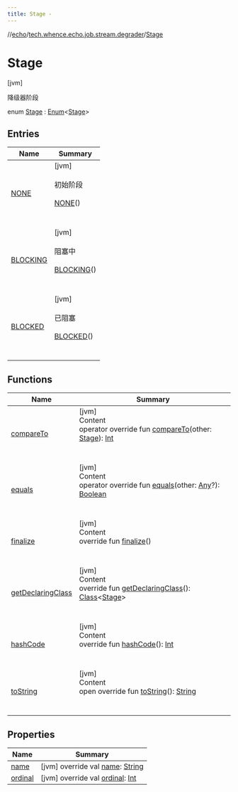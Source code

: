 ```yaml
---
title: Stage -
---
```

//[echo](../../index.md)/[tech.whence.echo.job.stream.degrader](../index.md)/[Stage](index.md)



# Stage  
 [jvm] 

降级器阶段

enum [Stage](index.md) : [Enum](https://kotlinlang.org/api/latest/jvm/stdlib/kotlin/-enum/index.html)<[Stage](index.md)>    


## Entries  
  
|  Name|  Summary| 
|---|---|
| [NONE](-n-o-n-e/index.md)|  [jvm] <br><br>初始阶段<br><br>[NONE](-n-o-n-e/index.md)()  <br>  <br>   <br>
| [BLOCKING](-b-l-o-c-k-i-n-g/index.md)|  [jvm] <br><br>阻塞中<br><br>[BLOCKING](-b-l-o-c-k-i-n-g/index.md)()  <br>  <br>   <br>
| [BLOCKED](-b-l-o-c-k-e-d/index.md)|  [jvm] <br><br>已阻塞<br><br>[BLOCKED](-b-l-o-c-k-e-d/index.md)()  <br>  <br>   <br>


## Functions  
  
|  Name|  Summary| 
|---|---|
| [compareTo](-b-l-o-c-k-e-d/index.md#kotlin/Enum/compareTo/#tech.whence.echo.job.stream.degrader.Stage/PointingToDeclaration/)| [jvm]  <br>Content  <br>operator override fun [compareTo](-b-l-o-c-k-e-d/index.md#kotlin/Enum/compareTo/#tech.whence.echo.job.stream.degrader.Stage/PointingToDeclaration/)(other: [Stage](index.md)): [Int](https://kotlinlang.org/api/latest/jvm/stdlib/kotlin/-int/index.html)  <br><br><br>
| [equals](../../tech.whence.echo.webclient.response/-response-mocker/-purpose/-p-a-r-s-e-d/index.md#kotlin/Enum/equals/#kotlin.Any?/PointingToDeclaration/)| [jvm]  <br>Content  <br>operator override fun [equals](../../tech.whence.echo.webclient.response/-response-mocker/-purpose/-p-a-r-s-e-d/index.md#kotlin/Enum/equals/#kotlin.Any?/PointingToDeclaration/)(other: [Any](https://kotlinlang.org/api/latest/jvm/stdlib/kotlin/-any/index.html)?): [Boolean](https://kotlinlang.org/api/latest/jvm/stdlib/kotlin/-boolean/index.html)  <br><br><br>
| [finalize](../../tech.whence.echo.webclient.response/-response-mocker/-purpose/-p-a-r-s-e-d/index.md#kotlin/Enum/finalize/#/PointingToDeclaration/)| [jvm]  <br>Content  <br>override fun [finalize](../../tech.whence.echo.webclient.response/-response-mocker/-purpose/-p-a-r-s-e-d/index.md#kotlin/Enum/finalize/#/PointingToDeclaration/)()  <br><br><br>
| [getDeclaringClass](../../tech.whence.echo.webclient.response/-response-mocker/-purpose/-p-a-r-s-e-d/index.md#kotlin/Enum/getDeclaringClass/#/PointingToDeclaration/)| [jvm]  <br>Content  <br>override fun [getDeclaringClass](../../tech.whence.echo.webclient.response/-response-mocker/-purpose/-p-a-r-s-e-d/index.md#kotlin/Enum/getDeclaringClass/#/PointingToDeclaration/)(): [Class](https://docs.oracle.com/javase/8/docs/api/java/lang/Class.html)<[Stage](index.md)>  <br><br><br>
| [hashCode](../../tech.whence.echo.webclient.response/-response-mocker/-purpose/-p-a-r-s-e-d/index.md#kotlin/Enum/hashCode/#/PointingToDeclaration/)| [jvm]  <br>Content  <br>override fun [hashCode](../../tech.whence.echo.webclient.response/-response-mocker/-purpose/-p-a-r-s-e-d/index.md#kotlin/Enum/hashCode/#/PointingToDeclaration/)(): [Int](https://kotlinlang.org/api/latest/jvm/stdlib/kotlin/-int/index.html)  <br><br><br>
| [toString](../../tech.whence.echo.webclient.response/-response-mocker/-purpose/-p-a-r-s-e-d/index.md#kotlin/Enum/toString/#/PointingToDeclaration/)| [jvm]  <br>Content  <br>open override fun [toString](../../tech.whence.echo.webclient.response/-response-mocker/-purpose/-p-a-r-s-e-d/index.md#kotlin/Enum/toString/#/PointingToDeclaration/)(): [String](https://kotlinlang.org/api/latest/jvm/stdlib/kotlin/-string/index.html)  <br><br><br>


## Properties  
  
|  Name|  Summary| 
|---|---|
| [name](index.md#tech.whence.echo.job.stream.degrader/Stage/name/#/PointingToDeclaration/)|  [jvm] override val [name](index.md#tech.whence.echo.job.stream.degrader/Stage/name/#/PointingToDeclaration/): [String](https://kotlinlang.org/api/latest/jvm/stdlib/kotlin/-string/index.html)   <br>
| [ordinal](index.md#tech.whence.echo.job.stream.degrader/Stage/ordinal/#/PointingToDeclaration/)|  [jvm] override val [ordinal](index.md#tech.whence.echo.job.stream.degrader/Stage/ordinal/#/PointingToDeclaration/): [Int](https://kotlinlang.org/api/latest/jvm/stdlib/kotlin/-int/index.html)   <br>

